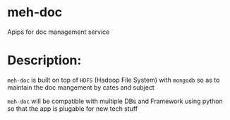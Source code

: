 # meh-doc

Apips for doc management service

# Description:

`meh-doc` is built on top of `HDFS` (Hadoop File System) with `mongodb` so as to maintain the doc mangement by cates and subject

`meh-doc` will be compatible with multiple DBs and Framework using python so that the app is plugable for new tech stuff
